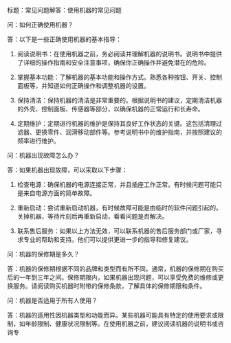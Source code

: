 标题：常见问题解答：使用机器的常见问题

问：如何正确使用机器？

答：以下是一些正确使用机器的基本指导：

1. 阅读说明书：在使用机器之前，务必阅读并理解机器的说明书。说明书中提供了详细的操作指南和安全注意事项，确保你正确操作并避免潜在的危险。

2. 掌握基本功能：了解机器的基本功能和操作方式。熟悉各种按钮、开关、控制面板等，并知道如何正确操作和调整机器的设置。

3. 保持清洁：保持机器的清洁是非常重要的。根据说明书的建议，定期清洁机器的外壳、控制面板、传感器等部分，以确保机器的正常运行和长寿命。

4. 定期维护：定期进行机器的维护是保持其良好工作状态的关键。这包括清理过滤器、更换零件、润滑移动部件等。参考说明书中的维护指南，并按照建议的频率进行维护。

问：机器出现故障怎么办？

答：如果机器出现故障，可以采取以下步骤：

1. 检查电源：确保机器的电源连接正常，并且插座工作正常。有时候问题可能只是来自电源方面的简单故障。

2. 重新启动：尝试重新启动机器，有时候故障可能是由临时的软件问题引起的。关掉机器，等待片刻后再重新启动，看看问题是否解决。

3. 联系售后服务：如果以上方法无效，可以联系机器的售后服务部门或厂家，寻求专业的帮助和支持。他们可以提供更进一步的指导和修复建议。

问：机器的保修期是多久？

答：机器的保修期根据不同的品牌和类型而有所不同。通常，机器的保修期在购买后的一年到三年之间。保修期限内，如果机器出现问题，可以享受免费的维修或更换服务。请阅读购买机器时附带的保修条款，了解具体的保修期限和条件。

问：机器是否适用于所有人使用？

答：机器的适用性因机器类型和功能而异。某些机器可能具有特定的使用要求或限制，如年龄限制、健康状况限制等。在使用机器之前，建议阅读机器的说明书或咨询专
